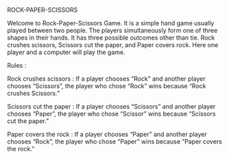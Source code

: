ROCK-PAPER-SCISSORS

Welcome to Rock-Paper-Scissors Game. It is a simple hand game usually played between two people. The players simultaneously form one of three shapes in their hands. It has three possible outcomes other than tie. Rock crushes scissors, Scissors cut the paper, and Paper covers rock. Here one player and a computer will play the game.


Rules :

Rock crushes scissors :
If a player chooses “Rock” and another player chooses “Scissors”, the player who chose “Rock” wins because “Rock crushes Scissors.”

Scissors cut the paper : 
If a player chooses “Scissors” and another player chooses “Paper”, the player who chose “Scissor” wins because “Scissors cut the paper.”

Paper covers the rock : 
If a player chooses “Paper” and another player chooses “Rock”, the player who chose “Paper” wins because “Paper covers the rock.”
